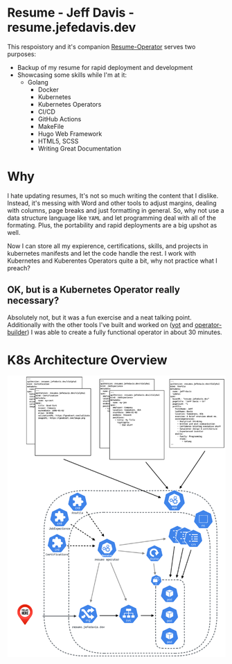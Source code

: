 # Resume - Jeff Davis - resume.jefedavis.dev

This respoistory and it's companion [Resume-Operator](https://github.com/JefeDavis/Resume-Operator) serves two purposes:

* Backup of my resume for rapid deployment and development
* Showcasing some skills while I'm at it:
  - Golang
	- Docker
	- Kubernetes
	- Kubernetes Operators
	- CI/CD
	- GitHub Actions
	- MakeFile
	- Hugo Web Framework
	- HTML5, SCSS
	- Writing Great Documentation

# Why
I hate updating resumes, It's not so much writing the content that I dislike. Instead, it's messing with Word and other tools to adjust margins, dealing with columns, page breaks and just formatting in general. So, why not use a data structure language like `YAML` and let programming deal with all of the formating. Plus, the portability and rapid deployments are a big upshot as well.

Now I can store all my expierence, certifications, skills, and projects in kubernetes manifests and let the code handle the rest. I work with Kubernetes and Kuberentes Operators quite a bit, why not practice what I preach? 

## OK, but is a Kubernetes Operator really necessary?
Absolutely not, but it was a fun exercise and a neat talking point. Additionally with the other tools I've built and worked on  ([yot](github.com/vmware-tanzu-labs/yaml-overlay-tool) and [operator-builder](github.com/vmware-tanzu-labs/operator-builder)) I was able to create a fully functional operator in about 30 minutes.


# K8s Architecture Overview
![](./resume-operator.png)




